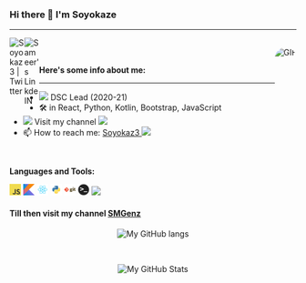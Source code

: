 ### Hi there 👋  I'm  Soyokaze <!--Updating soon--> 
___

<a href="https://twitter.com/Soyokaz3"><img align="left" alt="Soyokaz3 | Twitter" width="26px" src="https://cdn.jsdelivr.net/npm/simple-icons@v3/icons/twitter.svg" /></a>    <a href="https://www.linkedin.com/in/sameer-aka-soyokaze/"><img align="left" alt="Sameer's LinkdeIN" width="26px" src="https://cdn.jsdelivr.net/npm/simple-icons@v3/icons/linkedin.svg" /></a>

<br>

 <img align="right" height="250" style="border-radius:250px" alt="GIF" src="https://raw.githubusercontent.com/soyo-kaze/soyo-kaze/master/pic2.png" />
 <br>
 
 **Here's some info about me:**
 ___
- <code><img height="14" src="https://developers.google.com/site-assets/images/home/google_developers_logo.png"></code> DSC Lead (2020-21)
- 🛠 in React, Python, Kotlin, Bootstrap, JavaScript
- <code><img height="20" src="https://i.pinimg.com/originals/de/1c/91/de1c91788be0d791135736995109272a.png"></code> Visit my channel <a href="https://www.youtube.com/channel/UCcpucKis7NqCR7cy2Hl2Qpg?sub_confirmation=1"><code><img height="20" src="https://smgenz.me/media/icons/transparentSMG.png"></code></a>
- 📫 How to reach me: [Soyokaz3 <code><img height="14" src="https://3.bp.blogspot.com/-NxouMmz2bOY/T8_ac97cesI/AAAAAAAAGg0/e3vY1_bdnbE/s320/Twitter+logo+2012.png"></code>](https://twitter.com/Soyokaz3) 

<br>

**Languages and Tools:**  

<span><code><img height="20" src="https://raw.githubusercontent.com/github/explore/80688e429a7d4ef2fca1e82350fe8e3517d3494d/topics/javascript/javascript.png"></code>
<code><img height="20" src="https://raw.githubusercontent.com/github/explore/80688e429a7d4ef2fca1e82350fe8e3517d3494d/topics/kotlin/kotlin.png"></code>
<code><img height="20" src="https://raw.githubusercontent.com/github/explore/80688e429a7d4ef2fca1e82350fe8e3517d3494d/topics/react/react.png"></code>
<code><img height="20" src="https://raw.githubusercontent.com/github/explore/80688e429a7d4ef2fca1e82350fe8e3517d3494d/topics/python/python.png"></code>
<code><img height="20" src="https://raw.githubusercontent.com/github/explore/80688e429a7d4ef2fca1e82350fe8e3517d3494d/topics/git/git.png"></code>
<code><img height="20" src="https://raw.githubusercontent.com/github/explore/80688e429a7d4ef2fca1e82350fe8e3517d3494d/topics/terminal/terminal.png"></code> <code><img height="20" src="https://seeklogo.com/images/V/visual-studio-code-logo-284BC24C39-seeklogo.com.png"></code></span>
<br>

#### Till then visit my channel [SMGenz](https://www.youtube.com/c/SMGenz?sub_confirmation=1)<br>



<p align="center">
  <img src="https://github-readme-stats.vercel.app/api/top-langs/?username=soyo-kaze&layout=compact" alt="My GitHub langs">
</p>
<br>

<p align="center">  
  <img src="https://github-readme-stats.vercel.app/api/?username=soyo-kaze&show_icons=true" alt="My GitHub Stats">  
</p>
<!--
**soyo-kaze/soyo-kaze** is a ✨ _special_ ✨ repository because its `README.md` (this file) appears on your GitHub profile.

Here are some ideas to get you started:

- 🔭 I’m currently working on ...
- 🌱 I’m currently learning ...
- 👯 I’m looking to collaborate on ...
- 🤔 I’m looking for help with ...
- 💬 Ask me about ...
- 📫 How to reach me: ...
- 😄 Pronouns: ...
- ⚡ Fun fact: ...
-->
